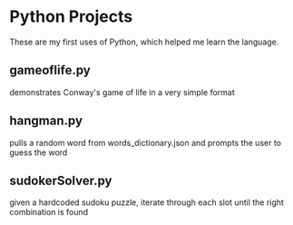 # Python Projects
These are my first uses of Python, which helped me learn the language.

 ## gameoflife.py 
 demonstrates Conway's game of life in a very simple format
 ## hangman.py
 pulls a random word from words_dictionary.json and prompts
 the user to guess the word
 ## sudokerSolver.py
 given a hardcoded sudoku puzzle, iterate through each slot
 until the right combination is found
